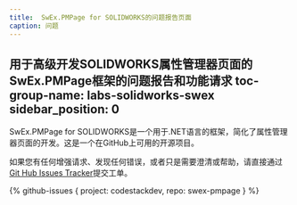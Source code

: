 ```yaml
---
title:  SwEx.PMPage for SOLIDWORKS的问题报告页面
caption: 问题
---
```

 用于高级开发SOLIDWORKS属性管理器页面的SwEx.PMPage框架的问题报告和功能请求
toc-group-name: labs-solidworks-swex
sidebar_position: 0
---
SwEx.PMPage for SOLIDWORKS是一个用于.NET语言的框架，简化了属性管理器页面的开发。这是一个在GitHub上可用的开源项目。

如果您有任何增强请求、发现任何错误，或者只是需要澄清或帮助，请直接通过[Git Hub Issues Tracker](https://github.com/codestackdev/swex-pmpage/issues)提交工单。

{% github-issues { project: codestackdev, repo: swex-pmpage } %}